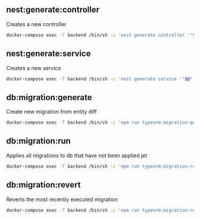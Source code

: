 ## nest:generate:controller

Creates a new controller

```bash
docker-compose exec -T backend /bin/sh -c 'nest generate controller '"$@"
```

## nest:generate:service

Creates a new service

```bash
docker-compose exec -T backend /bin/sh -c 'nest generate service '"$@"
```

## db:migration:generate

Create new migration from entity diff

```bash
docker-compose exec -T backend /bin/sh -c 'npm run typeorm:migration:generate '"$@"
```

## db:migration:run

Applies all migrations to db that have not been applied jet

```bash
docker-compose exec -T backend /bin/sh -c 'npm run typeorm:migration:run'
```

## db:migration:revert

Reverts the most recently executed migration

```bash
docker-compose exec -T backend /bin/sh -c 'npm run typeorm:migration:revert'
```